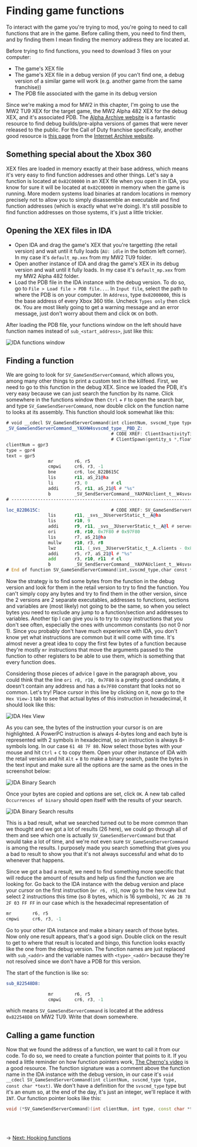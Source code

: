 # Finding game functions
To interact with the game you're trying to mod, you're going to need to call functions that are in the game. Before calling them, you need to find them, and by finding them I mean finding the memory address they are located at.

Before trying to find functions, you need to download 3 files on your computer:

- The game's XEX file
- The game's XEX file in a debug version (if you can't find one, a debug version of a similar game will work (e.g. another game from the same franchise))
- The PDB file associated with the game in its debug version

Since we're making a mod for MW2 in this chapter, I'm going to use the MW2 TU9 XEX for the target game, the MW2 Alpha 482 XEX for the debug XEX, and it's associated PDB. The [Alpha Archive website](http://alphaarchive.net/) is a fantastic resource to find debug builds/pre-alpha versions of games that were never released to the public. For the Call of Duty franchise specifically, another good resource is [this page](https://archive.org/download/ProtoWarehouseCoD) from the [Internet Archive website](https://archive.org/).

## Something special about the Xbox 360
XEX files are loaded in memory exactly at their base address, which means it's very easy to find function addresses and other things. Let's say a function is located at `0x82C00000` in an XEX file when you open it in IDA, you know for sure it will be located at `0x82C00000` in memory when the game is running. More modern systems load binaries at random locations in memory precisely not to allow you to simply disassemble an executable and find function addresses (which is exactly what we're doing). It's still possible to find function addresses on those systems, it's just a little trickier.

## Opening the XEX files in IDA

- Open IDA and drag the game's XEX that you're targetting (the retail version) and wait until it fully loads (`AU: idle` in the bottom left corner). In my case it's `default_mp.xex` from my MW2 TU9 folder.
- Open another instance of IDA and drag the game's XEX in its debug version and wait until it fully loads. In my case it's `default_mp.xex` from my MW2 Alpha 482 folder.
- Load the PDB file in the IDA instance with the debug version. To do so, go to `File > Load file > PDB file...`. In `Input file`, select the path to where the PDB is on your computer. In `Address`, type `0x82000000`, this is the base address of every Xbox 360 title. Uncheck `Types only` then click `OK`. You are most likely going to get a warning message and an error message, just don't worry about them and click `OK` on both.

After loading the PDB file, your functions window on the left should have function names instead of `sub_<start_address>`, just like this:

<img src="./Images/ida-functions-window.png" alt="IDA functions window">

## Finding a function
We are going to look for `SV_GameSendServerCommand`, which allows you, among many other things to print a custom text in the killfeed.
First, we need to go to this function in the debug XEX. Since we loaded the PDB, it's very easy because we can just search the function by its name. Click somewhere in the functions window then `Ctrl` + `F` to open the search bar, and type `SV_GameSendServerCommand`, now double click on the function name to looks at its assembly. This function should look somewhat like this:

```asm
# void __cdecl SV_GameSendServerCommand(int clientNum, svscmd_type type, const char *text)
_SV_GameSendServerCommand__YAXHW4svscmd_type__PBD_Z:
                                        # CODE XREF: ClientInactivityTimer(gclient_s *)+10C↑p
                                        # ClientSpawn(gentity_s *,float const * const,float const * const)+2B0↑p ...
clientNum = gpr3
type = gpr4
text = gpr5
                mr        r6, r5
                cmpwi     cr6, r3, -1
                bne       cr6, loc_822B615C
                lis       r11, aS_21@ha
                li        r3, 0         # cl
                addi      r5, r11, aS_21@l # "%s"
                b         _SV_SendServerCommand__YAXPAUclient_t__W4svscmd_type__PBDZZ # SV_SendServerCommand(client_t *,svscmd_type,char const *,...)
# ---------------------------------------------------------------------------

loc_822B615C:                           # CODE XREF: SV_GameSendServerCommand(int,svscmd_type,char const *)+8↑j
                lis       r11, _svs__3UserverStatic_t__A@ha
                lis       r10, 9
                addi      r9, r11, _svs__3UserverStatic_t__A@l # serverStatic_t svs
                ori       r8, r10, 0x7F80 # 0x97F80
                lis       r7, aS_21@ha
                mullw     r10, r3, r8
                lwz       r11, (_svs__3UserverStatic_t__A.clients - 0x83574580)(r9) # serverStatic_t svs
                addi      r5, r7, aS_21@l # "%s"
                add       r3, r10, r11  # cl
                b         _SV_SendServerCommand__YAXPAUclient_t__W4svscmd_type__PBDZZ # SV_SendServerCommand(client_t *,svscmd_type,char const *,...)
# End of function SV_GameSendServerCommand(int,svscmd_type,char const *)
```

Now the strategy is to find some bytes from the function in the debug version and look for them in the retail version to try to find the function. You can't simply copy any bytes and try to find them in the other version, since the 2 versions are 2 separate executables, addresses to functions, sections and variables are (most likely) not going to be the same, so when you select bytes you need to exclude any jump to a function/section and addresses to variables. Another tip I can give you is to try to copy instructions that you don't see often, especially the ones with uncommon constants (so not 0 nor 1). Since you probably don't have much experience with IDA, you don't know yet what instructions are common but it will come with time. It's almost never a great idea to copy the first few bytes of a function because they're mostly `mr` instructions that move the arguments passed to the function to other registers to be able to use them, which is something that every function does.

Considering those pieces of advice I gave in the paragraph above, you could think that the line `ori r8, r10, 0x7F80` is a pretty good candidate, it doesn't contain any address and has a `0x7F80` constant that looks not so common. Let's try! Place cursor in this line by clicking on it, now go to the `Hex View-1` tab to see that actual bytes of this instruction in hexadecimal, it should look like this:

<img src="./Images/ida-hex-view.png" alt="IDA Hex View">

As you can see, the bytes of the instruction your cursor is on are highlighted. A PowerPC instruction is always 4-bytes long and each byte is represented with 2 symbols in hexadecimal, so an instruction is always 8-symbols long. In our case `61 48 7F 80`. Now select those bytes with your mouse and hit `Ctrl` + `C` to copy them. Open your other instance of IDA with the retail version and hit `Alt` + `B` to make a binary search, paste the bytes in the text input and make sure all the options are the same as the ones in the screenshot below:

<img src="./Images/ida-binary-search.png" alt="IDA Binary Search">

Once your bytes are copied and options are set, click `OK`. A new tab called `Occurrences of binary` should open itself with the results of your search.

<img src="./Images/ida-binary-search-results.png" alt="IDA Binary Search results">

This is a bad result, what we searched turned out to be more common than we thought and we got a lot of results (26 here), we could go through all of them and see which one is actually `SV_GameSendServerCommand` but that would take a lot of time, and we're not even sure `SV_GameSendServerCommand` is among the results. I purposely made you search something that gives you a bad to result to show you that it's not always successful and what do to whenever that happens.

Since we got a bad a result, we need to find something more specific that will reduce the amount of results and help us find the function we are looking for.
Go back to the IDA instance with the debug version and place your cursor on the first instruction (`mr r6, r5`), now go to the hex view but select 2 instructions this time (so 8 bytes, which is 16 symbols), `7C A6 2B 78 2F 03 FF FF` in our case which is the hexadecimal representation of
```asm
mr        r6, r5
cmpwi     cr6, r3, -1
```
Go to your other IDA instance and make a binary search of those bytes. Now only one result appears, that's a good sign. Double click on the result to get to where that result is located and bingo, this function looks exactly like the one from the debug version. The function names are just replaced with `sub_<addr>` and the variable names with `<type>_<addr>` because they're not resolved since we don't have a PDB for this version.

The start of the function is like so:
```asm
sub_822548D8:

                mr        r6, r5
                cmpwi     cr6, r3, -1
```
which means `SV_GameSendServerCommand` is located at the address `0x822548D8` on MW2 TU9. Write that down somewhere.

## Calling a game function
Now that we found the address of a function, we want to call it from our code. To do so, we need to create a function pointer that points to it. If you need a little reminder on how function pointers work, [The Cherno's video](https://www.youtube.com/watch?v=p4sDgQ-jao4) is a good resource. The function signature was a comment above the function name in the IDA instance with the debug version, in our case it's `void __cdecl SV_GameSendServerCommand(int clientNum, svscmd_type type, const char *text)`. We don't have a definition for the `svscmd_type` type but it's an enum so, at the end of the day, it's just an integer, we'll replace it with `INT`.
Our function pointer looks like this:
```C++
void (*SV_GameSendServerCommand)(int clientNum, int type, const char *text) = reinterpret_cast<void(*)(int, int, const char *)>(0x822548D8);
```

<br/><br/>

&rarr; [Next: Hooking functions](HookingFunctions/hooking-functions.md)
